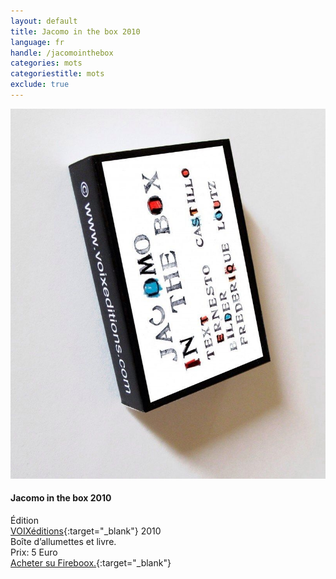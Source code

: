 ```yaml
---
layout: default
title: Jacomo in the box 2010
language: fr
handle: /jacomointhebox
categories: mots
categoriestitle: mots
exclude: true
---
```


<a rel="lightbox" data-lightbox="example-1" href="/images/jacomointhebox.jpg" title="Jacomo in the box"><img src="/images/jacomointhebox.jpg" alt="Jacomo in the box" class="img-left"></a>
#### Jacomo in the box 2010  
  
Édition  
[VOIXéditions](http://www.voixeditions.com/ "VOIXéditions"){:target="_blank"} 2010  
Boîte d’allumettes et livre.  
Prix: 5 Euro  
[Acheter su Fireboox.](http://www.fireboox.fr/?product=frederique-loutz "Jacomo in the box"){:target="_blank"}  
   
<br style="clear:both" />
<br style="clear:both" />


